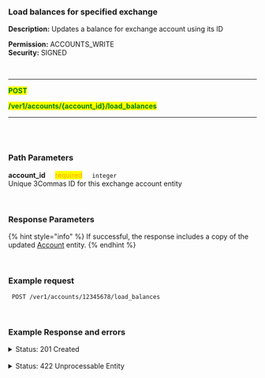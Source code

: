 ### Load balances for specified exchange<br>

**Description:** Updates a balance for exchange account using its ID<br>

**Permission:** ACCOUNTS_WRITE<br>
**Security:** SIGNED<br>

<br>

----------

<mark style="color:green"><strong>POST</strong>

<mark style="color:green"><strong>/ver1/accounts/{account_id}/load_balances</strong>

----------
<br>
<br>

### Path Parameters<br>
<p>
   <strong>account_id</strong>&nbsp;&nbsp;&nbsp;&nbsp;&nbsp;<mark style="color:orange">required</mark>&nbsp;&nbsp;&nbsp;&nbsp;&nbsp;<code>integer</code><br>
   Unique 3Commas ID for this exchange account entity
</p><br>

### Response Parameters<br>

{% hint style="info" %}
If successful, the response includes a copy of the updated [Account](./README.md) entity.
{% endhint %}

<br>

### Example request<br>

```
 POST /ver1/accounts/12345678/load_balances
```
<br>

### Example Response and errors<br>
<details>
<summary>Status: 201 Created</summary><br>

```json
{
    "id": 12345678,
    "auto_balance_period": 12,
    "auto_balance_portfolio_id": null,
    "auto_balance_currency_change_limit": null,
    "autobalance_enabled": false,
    "hedge_mode_available": false,
    "hedge_mode_enabled": false,
    "is_locked": false,
    "smart_trading_supported": true,
    "smart_selling_supported": true,
    "available_for_trading": {},
    "stats_supported": true,
    "trading_supported": true,
    "market_buy_supported": true,
    "market_sell_supported": true,
    "conditional_buy_supported": true,
    "bots_allowed": true,
    "bots_ttp_allowed": true,
    "bots_tsl_allowed": true,
    "gordon_bots_available": true,
    "multi_bots_allowed": true,
    "created_at": "2023-06-19T16:50:57.303Z",
    "updated_at": "2023-06-19T17:16:29.008Z",
    "last_auto_balance": null,
    "fast_convert_available": true,
    "grid_bots_allowed": true,
    "api_key_invalid": false,
    "market_icon": "https://3commas.io/img/exchanges/binance.png",
    "deposit_enabled": true,
    "include_in_summary": true,
    "supported_market_types": [
        "spot"
    ],
    "primary_display_currency_profit_percentage": {
        "currency": "USD",
        "amount": "9.21"
    },
    "primary_display_currency_profit": {
        "currency": "USD",
        "amount": "2.631561723423248885262841890509448379906959328"
    },
    "day_profit_primary_display_currency_percentage": {
        "currency": "USD",
        "amount": "-2.1226"
    },
    "day_profit_primary_display_currency": {
        "currency": "USD",
        "amount": "-0.6768638169586133911173202842590701388480615227093"
    },
    "primary_display_currency_amount": {
        "currency": "USD",
        "amount": "31.210986753244348885262841890509448379906959328"
    },
    "total_primary_display_currency_profit": {
        "currency": "USD",
        "amount": 7.210986753244349
    },
    "available_include_in_summary": true,
    "api_key": "yzNYzv8a0VEBwsrhc3MDpHZ7XMqa1vJqSqHzpfjjKpdFF9SbQsVQKRl3hKNyZU45",
    "name": "My Binance US",
    "auto_balance_method": null,
    "auto_balance_error": null,
    "customer_id": null,
    "subaccount_name": null,
    "lock_reason": null,
    "btc_amount": "0.00048979846479077665182507861307944101622368",
    "usd_amount": "31.210986753244348885262841890509448379906959328",
    "day_profit_btc": "-0.000003149786432365067713059300253892317108212763457088",
    "day_profit_usd": "-0.6768638169586133911173202842590701388480615227093",
    "day_profit_btc_percentage": "-0.64",
    "day_profit_usd_percentage": "-2.12",
    "btc_profit": "0.00000694712754069765182507861307944101622368",
    "usd_profit": "2.631561723423248885262841890509448379906959328",
    "usd_profit_percentage": "9.21",
    "btc_profit_percentage": "1.44",
    "total_btc_profit": "-0.00033874027595461834",
    "total_usd_profit": "7.210986753244349",
    "pretty_display_type": "BinanceUs",
    "exchange_name": "Binance US Spot",
    "market_code": "binance_us",
    "api_keys_state": "ok"
}
```
</details><br>
<details>
<summary>Status: 422 Unprocessable Entity</summary><br>

```json
{
    "error_description": "API keys are no longer valid or incorrect.",
    "error": "invalid_api_key"
}
```
</details>